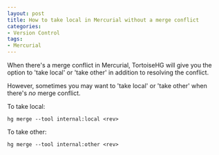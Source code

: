```yaml
---
layout: post
title: How to take local in Mercurial without a merge conflict
categories:
- Version Control
tags:
- Mercurial
---
```


When there's a merge conflict in Mercurial, TortoiseHG will give you the
option to 'take local' or 'take other' in addition to resolving the conflict.

However, sometimes you may want to 'take local' or 'take other' when there's
_no_ merge conflict.

To take local:  

	hg merge --tool internal:local <rev>  

To take other:  
	
	hg merge --tool internal:other <rev>  



